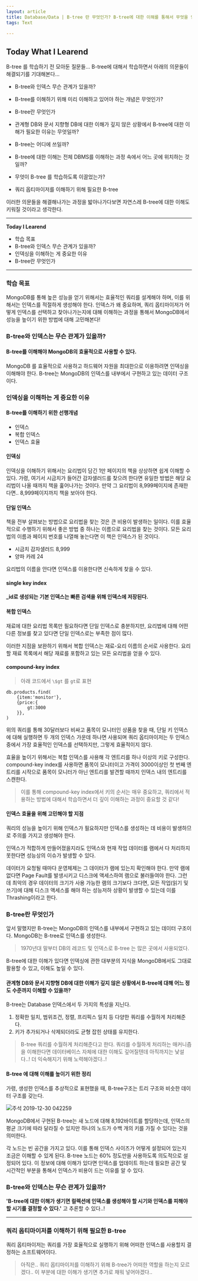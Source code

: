```yaml
---
layout: article
title: Database/Data | B-tree 란 무엇인가? B-tree에 대한 이해를 통해서 무엇을 얻을 수 있을까?
tags: Text

---
```


## **Today What I Learend**  

B-tree 를 학습하기 전 모아둔 질문들... B-tree에 대해서 학습하면서 아래의 의문들이 해결되기를 기대해본다...

- B-tree와 인덱스 무슨 관계가 있을까?
- B-tree를 이해하기 위해 미리 이해하고 있어야 하는 개념은 무엇인가?
- B-tree란 무엇인가
- 관계형 DB와 문서 지향형 DB에 대한 이해가 깊지 않은 상황에서 B-tree에 대한 이해가 필요한 이유는 무엇일까?
- B-tree는 어디에 쓰일까?
- B-tree에 대한 이해는 전체 DBMS를 이해하는 과정 속에서 어느 곳에 위치하는 것일까?
- 무엇이 B-tree 를 학습하도록 이끌었는가?

- 쿼리 옵티마이저를 이해하기 위해 필요한 B-tree

이러한 의문들을 해결해나가는 과정을 밟아나가다보면 자연스레 B-tree에 대한 이해도 키워질 것이라고 생각한다.


---
**Today I Learend**

- 학습 목표
- B-tree와 인덱스 무슨 관계가 있을까?
- 인덱싱을 이해하는 게 중요한 이유
- B-tree란 무엇인가


---

### 학습 목표

MongoDB를 통해 높은 성능을 얻기 위해서는 효율적인 쿼리를 설계해야 하며, 이를 위해서는 인덱스를 적절하게 생성해야 한다. 
인덱스가 왜 중요하며, 쿼리 옵티마이저가 어떻게 인덱스를 선택하고 찾아나가는지에 대해 이해하는 과정을 통해서 MongoDB에서 성능을 높이기 위한 방법에 대해 고민해본다!


### B-tree와 인덱스는 무슨 관계가 있을까?


#### B-tree를 이해해야 MongoDB의 효율적으로 사용할 수 있다. 
MongoDB 를 효율적으로 사용하고 하드웨어 자원을 최대한으로 이용하려면 인덱싱을 이해해야 한다. B-tree는 MongoDB의 인덱스를 내부에서 구현하고 있는 데이터 구조이다.


### 인덱싱을 이해하는 게 중요한 이유

#### B-tree를 이해하기 위한 선행개념
- 인덱스
- 복합 인덱스
- 인덱스 효율

#### 인덱싱
인덱싱을 이해하기 위해서는 요리법이 담긴 1만 페이지의 책을 상상하면 쉽게 이해할 수 있다. 가령, 여기서 시금치가 들어간 감자샐러드를 찾으려 한다면 유일한 방법은 해당 요리법이 나올 때까지 책을 훑어나가는 것이다. 만약 그 요리법이 8,999페이지에 존재한다면.. 8,999페이지까지 책을 보아야 한다.

#### 단일 인덱스
책을 전부 살펴보는 방법으로 요리법을 찾는 것은 큰 비용이 발생하는 일이다. 이를 효율적으로 수행하기 위해서 좋은 방법 중 하나는 이름으로 요리법을 찾는 것이다. 모든 요리법의 이름과 페이지 번호를 나열해 놓는다면 이 책은 인덱스가 된 것이다.
- 시금치 감자샐러드 8,999
- 양파 카레 24

요리법의 이름을 안다면 인덱스를 이용한다면 신속하게 찾을 수 있다.

#### single key index
**_id로 생성되는 기본 인덱스는 빠른 검색을 위해 인덱스에 저장된다.**

#### 복합 인덱스
재료에 대한 요리법 목록만 필요하다면 단일 인덱스로 충분하지만, 요리법에 대해 어떤 다른 정보를 찾고 있다면 단일 인덱스로는 부족한 점이 많다. 

이러한 지점을 보완하기 위해서 복합 인덱스는 재료-요리 이름의 순서로 사용한다. 요리할 재료 목록에서 해당 재료를 포함하고 있는 모든 요리법을 얻을 수 있다. 

#### compound-key index

> 아래 코드에서 `\$gt` 를 `gt`로 표현

```mongodb  
db.products.find(
	{item:'monitor'},
	{price:{
		gt:3000
	}},	
)

```

위의 쿼리를 통해 30달러보다 비싸고 품목이 모니터인 상품을 찾을 때, 단일 키 인덱스에 대해 실행하면 두 개의 인덱스 가운데 하나면 사용되며 쿼리 옵티마이저는 두 인덱스 중에서 가장 효율적인 인덱스를 선택하지만, 그렇게 효율적이지 않다.

효율을 높이기 위해서는 복합 인덱스를 사용해 각 엔트리를 하나 이상의 키로 구성한다. compound-key index를 사용하면 품목이 모니터이고 가격이 3000이상인 첫 번째 엔트리를 시작으로 품목이 모니터가 아닌 엔트리를 발견할 때까지 인덱스 내의 엔트리를 스캔한다. 

> 이를 통해 compound-key index에서 키의 순서는 매우 중요하고, 쿼리에서 적용하는 방법에 대해서 학습하면서 더 깊이 이해하는 과정이 중요할 것 같다!



#### 인덱스 효율을 위해 고민해야 할 지점
쿼리의 성능을 높이기 위해 인덱스가 필요하지만 인덱스를 생성하는 데 비용이 발생하므로 주의를 가지고 생성해야 한다.

인덱스가 적합하게 만들어졌을지라도 인덱스와 현재 작업 데이터를 램에서 다 처리하지 못한다면 성능상의 이슈가 발생할 수 있다.

데이터가 요청될 때마다 운영체제는 그 데이터가 램에 있는지 확인해야 한다. 만약 램에 없다면 Page Fault를 발생시키고 디스크에 액세스하여 램으로 불러들여야 한다. 그런데 최악의 경우 데이터의 크기가 사용 가능한 램의 크기보다 크다면, 모든 작업(읽기 및 쓰기)에 대해 디스크 액세스를 해야 하는 성능저하 상황이 발생할 수 있는데 이를 Thrashing이라고 한다. 




### B-tree란 무엇인가

앞서 말했지만 B-tree는 MongoDB의 인덱스를 내부에서 구현하고 있는 데이터 구조이다. MongoDB는 B-tree로 인덱스를 생성한다.

> 1970년대 말부터 DB의 레코드 및 인덱스로 B-tree 는 많은 곳에서 사용되었다.

B-tree에 대한 이해가 있다면 인덱싱에 관한 대부분의 지식을 MongoDB에서도 그대로 활용할 수 있고, 이해도 높일 수 있다.


#### 관계형 DB와 문서 지향형 DB에 대한 이해가 깊지 않은 상황에서 B-tree에 대해 어느 정도 수준까지 이해할 수 있을까?
B-tree는 Database 인덱스에서 두 가지의 특성을 지닌다. 
1. 정확한 일치, 범위조건, 정렬, 프리픽스 일치 등 다양한 쿼리를 수월하게 처리해준다.
1. 키가 추가되거나 삭제되더라도 균형 잡힌 상태를 유지한다.

> B-tree 쿼리를 수월하게 처리해준다고 한다. 쿼리를 수월하게 처리하는 매커니즘을 이해한다면 데이터베이스 자체에 대한 이해도 깊어질텐데 아직까지는 낯설다..! 더 익숙해지기 위해 노력해야겠다..!


#### B-tree 에 대해 이해를 높이기 위한 정리
가령, 생성한 인덱스를 추상적으로 표현했을 때, B-tree구조는 트리 구조와 비슷한 데이터 구조를 갖는다. 

![주석 2019-12-30 042259](https://user-images.githubusercontent.com/40027211/71561659-a3e2f600-2abc-11ea-8190-451f61bd7fe5.png)


MongoDB에서 구현된 B-tree는 새 노드에 대해 8,192바이트를 할당하는데, 인덱스의 평균 크기에 따라 달라질 수 있지만 하나의 노드가 수백 개의 키를 가질 수 있다는 것을 의미한다. 

각 노드는 빈 공간을 가지고 있다. 이를 통해 인덱스 사이즈가 어떻게 설정되어 있는지 조금은 이해할 수 있게 된다. B-tree 노드는 60% 정도만을 사용하도록 의도적으로 설정되어 있다. 이 정보에 대해 이해가 있다면 인덱스를 업데이트 하는데 필요한 공간 및 시간적인 부분을 통해서 인덱스가 비용이 드는 이유를 알 수 있다. 

### B-tree와 인덱스는 무슨 관계가 있을까?
**'B-tree에 대한 이해가 생기면 컬렉션에 인덱스를 생성해야 할 시기와 인덱스를 피해야 할 시기를 결정할 수 있다.'** 고 추론할 수 있다..! 



---


### 쿼리 옵티마이저를 이해하기 위해 필요한 B-tree

쿼리 옵티마이저는 쿼리를 가장 효율적으로 실행하기 위해 어떠한 인덱스를 사용할지 결정하는 소프트웨어이다. 

> 아직은.. 쿼리 옵티마이저를 이해하기 위해 B-tree가 어떠한 역할을 하는지 모르겠다.. 이 부분에 대한 이해가 생기면 추가로 채워 넣어야겠다..


